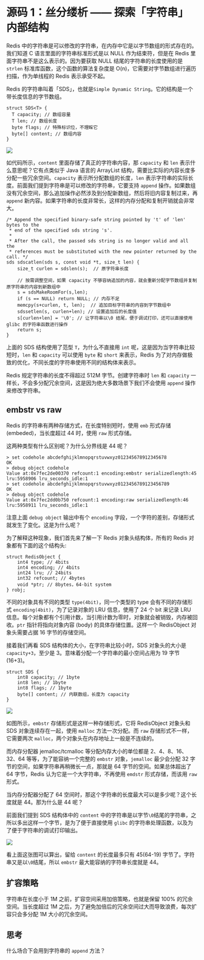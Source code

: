 # 源码 1：丝分缕析 —— 探索「字符串」内部结构

Redis 中的字符串是可以修改的字符串，在内存中它是以字节数组的形式存在的。我们知道 C 语言里面的字符串标准形式是以 NULL 作为结束符，但是在 Redis 里面字符串不是这么表示的。因为要获取 NULL 结尾的字符串的长度使用的是 `strlen` 标准库函数，这个函数的算法复杂度是 O(n)，它需要对字节数组进行遍历扫描，作为单线程的 Redis 表示承受不起。

Redis 的字符串叫着「SDS」，也就是`Simple Dynamic String`。它的结构是一个带长度信息的字节数组。

```
struct SDS<T> {
  T capacity; // 数组容量
  T len; // 数组长度
  byte flags; // 特殊标识位，不理睬它
  byte[] content; // 数组内容
}

```

![](https://user-gold-cdn.xitu.io/2018/7/27/164db13445631ab4?w=572&h=169&f=png&s=8854)

如代码所示，`content` 里面存储了真正的字符串内容，那 `capacity` 和 `len` 表示什么意思呢？它有点类似于 Java 语言的 ArrayList 结构，需要比实际的内容长度多分配一些冗余空间。`capacity` 表示所分配数组的长度，`len` 表示字符串的实际长度。前面我们提到字符串是可以修改的字符串，它要支持 `append` 操作。如果数组没有冗余空间，那么追加操作必然涉及到分配新数组，然后将旧内容复制过来，再 `append` 新内容。如果字符串的长度非常长，这样的内存分配和复制开销就会非常大。

```
/* Append the specified binary-safe string pointed by 't' of 'len' bytes to the
 * end of the specified sds string 's'.
 *
 * After the call, the passed sds string is no longer valid and all the
 * references must be substituted with the new pointer returned by the call. */
sds sdscatlen(sds s, const void *t, size_t len) {
    size_t curlen = sdslen(s);  // 原字符串长度

    // 按需调整空间，如果 capacity 不够容纳追加的内容，就会重新分配字节数组并复制原字符串的内容到新数组中
    s = sdsMakeRoomFor(s,len);
    if (s == NULL) return NULL; // 内存不足
    memcpy(s+curlen, t, len);  // 追加目标字符串的内容到字节数组中
    sdssetlen(s, curlen+len); // 设置追加后的长度值
    s[curlen+len] = '\0'; // 让字符串以\0 结尾，便于调试打印，还可以直接使用 glibc 的字符串函数进行操作
    return s;
}

```

上面的 SDS 结构使用了范型 `T`，为什么不直接用 `int` 呢，这是因为当字符串比较短时，`len` 和 `capacity` 可以使用 `byte` 和 `short` 来表示，Redis 为了对内存做极致的优化，不同长度的字符串使用不同的结构体来表示。

Redis 规定字符串的长度不得超过 512M 字节。创建字符串时 `len` 和 `capacity` 一样长，不会多分配冗余空间，这是因为绝大多数场景下我们不会使用 `append` 操作来修改字符串。

## embstr vs raw

Redis 的字符串有两种存储方式，在长度特别短时，使用 `emb` 形式存储 (embeded)，当长度超过 44 时，使用 `raw` 形式存储。

这两种类型有什么区别呢？为什么分界线是 44 呢？

```
> set codehole abcdefghijklmnopqrstuvwxyz012345678912345678
OK
> debug object codehole
Value at:0x7fec2de00370 refcount:1 encoding:embstr serializedlength:45 lru:5958906 lru_seconds_idle:1
> set codehole abcdefghijklmnopqrstuvwxyz0123456789123456789
OK
> debug object codehole
Value at:0x7fec2dd0b750 refcount:1 encoding:raw serializedlength:46 lru:5958911 lru_seconds_idle:1

```

注意上面 `debug object` 输出中有个 `encoding` 字段，一个字符的差别，存储形式就发生了变化。这是为什么呢？

为了解释这种现象，我们首先来了解一下 Redis 对象头结构体，所有的 Redis 对象都有下面的这个结构头:

```
struct RedisObject {
    int4 type; // 4bits
    int4 encoding; // 4bits
    int24 lru; // 24bits
    int32 refcount; // 4bytes
    void *ptr; // 8bytes，64-bit system
} robj;

```

不同的对象具有不同的类型 `type(4bit)`，同一个类型的 type 会有不同的存储形式 `encoding(4bit)`，为了记录对象的 LRU 信息，使用了 24 个 bit 来记录 LRU 信息。每个对象都有个引用计数，当引用计数为零时，对象就会被销毁，内存被回收。`ptr` 指针将指向对象内容 (body) 的具体存储位置。这样一个 RedisObject 对象头需要占据 16 字节的存储空间。

接着我们再看 SDS 结构体的大小，在字符串比较小时，SDS 对象头的大小是`capacity+3`，至少是 3。意味着分配一个字符串的最小空间占用为 19 字节 (16+3)。

```
struct SDS {
    int8 capacity; // 1byte
    int8 len; // 1byte
    int8 flags; // 1byte
    byte[] content; // 内联数组，长度为 capacity
}

```

![](https://user-gold-cdn.xitu.io/2018/7/27/164db4dcdac7e7f9?w=538&h=320&f=png&s=18508)

如图所示，`embstr` 存储形式是这样一种存储形式，它将 RedisObject 对象头和 SDS 对象连续存在一起，使用 `malloc` 方法一次分配。而 `raw` 存储形式不一样，它需要两次 `malloc`，两个对象头在内存地址上一般是不连续的。

而内存分配器 jemalloc/tcmalloc 等分配内存大小的单位都是 2、4、8、16、32、64 等等，为了能容纳一个完整的 `embstr` 对象，`jemalloc` 最少会分配 32 字节的空间，如果字符串再稍微长一点，那就是 64 字节的空间。如果总体超出了 64 字节，Redis 认为它是一个大字符串，不再使用 `emdstr` 形式存储，而该用 `raw` 形式。

当内存分配器分配了 64 空间时，那这个字符串的长度最大可以是多少呢？这个长度就是 44。那为什么是 44 呢？

前面我们提到 SDS 结构体中的 `content` 中的字符串是以字节`\0`结尾的字符串，之所以多出这样一个字节，是为了便于直接使用 `glibc` 的字符串处理函数，以及为了便于字符串的调试打印输出。

![](https://user-gold-cdn.xitu.io/2018/7/27/164db590af5e8551?w=925&h=175&f=png&s=19908)

看上面这张图可以算出，留给 `content` 的长度最多只有 45(64-19) 字节了。字符串又是以`\0`结尾，所以 `embstr` 最大能容纳的字符串长度就是 44。

## 扩容策略

字符串在长度小于 1M 之前，扩容空间采用加倍策略，也就是保留 100% 的冗余空间。当长度超过 1M 之后，为了避免加倍后的冗余空间过大而导致浪费，每次扩容只会多分配 1M 大小的冗余空间。

## 思考

什么场合下会用到字符串的 `append` 方法？
